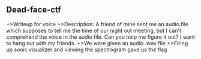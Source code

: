 ## Dead-face-ctf
+>Writeup for voice
+>Description: A friend of mine sent me an audio file which supposes to tell me the time of our night out meeting, but I can't comprehend the voice in the audio file. Can you help me figure it out? I want to hang out with my friends.
+>We were given an audio .wav file
+>Firing up sonic visualizer and viewing the spectrogram gave us the flag
